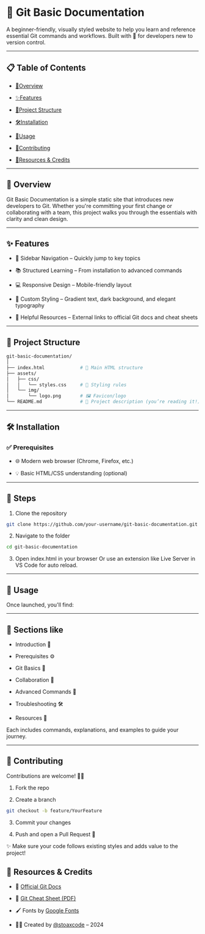 # 📘 Git Basic Documentation

A beginner-friendly, visually styled website to help you learn and reference essential Git commands and workflows. Built with 💙 for developers new to version control.

---

## 📋 Table of Contents

- [📖Overview](#-overview)

- [✨Features](#-features)

- [📁Project Structure](#-project-structure)

- [🛠️Installation](#-installation)

- [🚀Usage](#-usage)

- [🤝Contributing](#-contributing)

- [🔗Resources & Credits](#-resources-&-credits)

---

## 📖 Overview

Git Basic Documentation is a simple static site that introduces new developers to Git. Whether you're committing your first change or collaborating with a team, this project walks you through the essentials with clarity and clean design.

---

## ✨ Features

- 🧭 Sidebar Navigation – Quickly jump to key topics

- 📚 Structured Learning – From installation to advanced commands

- 💻 Responsive Design – Mobile-friendly layout

- 🎨 Custom Styling – Gradient text, dark background, and elegant typography

- 🔗 Helpful Resources – External links to official Git docs and cheat sheets

---

## 📁 Project Structure

```bash
git-basic-documentation/
│
├── index.html             # 🧱 Main HTML structure
├── assets/
│   ├── css/
│   │   └── styles.css     # 🎨 Styling rules
│   └── img/
│       └── logo.png       # 🖼️ Favicon/logo
└── README.md              # 📘 Project description (you’re reading it!)
```

---

## 🛠️ Installation

### ✅ Prerequisites

- 🌐 Modern web browser (Chrome, Firefox, etc.)

- 💡 Basic HTML/CSS understanding (optional)

---

## 🚧 Steps

1. Clone the repository

```bash
git clone https://github.com/your-username/git-basic-documentation.git
```

2. Navigate to the folder

```bash
cd git-basic-documentation
```

3. Open index.html in your browser
   Or use an extension like Live Server in VS Code for auto reload.

---

## 🚀 Usage

Once launched, you'll find:

---

## 📂 Sections like

- Introduction 👋

- Prerequisites ⚙️

- Git Basics 🔧

- Collaboration 🤝

- Advanced Commands 🧠

- Troubleshooting 🛠️

- Resources 📎

Each includes commands, explanations, and examples to guide your journey.

---

## 🤝 Contributing

Contributions are welcome! 🧑‍💻

1. Fork the repo

2. Create a branch

```bash
git checkout -b feature/YourFeature
```

3. Commit your changes

4. Push and open a Pull Request 🚀

✨ Make sure your code follows existing styles and adds value to the project!

## 🔗 Resources & Credits

- 📘 <a href="https://git-scm.com/doc">Official Git Docs</a>

- 📄 <a href="https://education.github.com/git-cheat-sheet-education.pdf">Git Cheat Sheet (PDF)</a>

- 🖌️ Fonts by <a href="https://fonts.google.com">Google Fonts</a>

- 👨‍💻 Created by <a href="https://www.instagram.com/stoaxcode">@stoaxcode</a> – 2024
